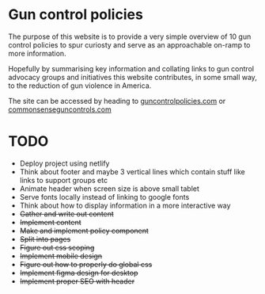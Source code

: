 # Gun control policies
The purpose of this website is to provide a very simple overview of 10 gun control policies to
spur curiosty and serve as an approachable on-ramp to more information.

Hopefully by summarising key information and collating links to gun control advocacy groups and initiatives this website contributes, in some small way, to the reduction of gun violence in America.

The site can be accessed by heading to [guncontrolpolicies.com](guncontrolpolicies.com) or [commonsenseguncontrols.com](commonsenseguncontrols.com)

# TODO
- Deploy project using netlify
- Think about footer and maybe 3 vertical lines which contain stuff like links to support groups etc
- Animate header when screen size is above small tablet
- Serve fonts locally instead of linking to google fonts
- Think about how to display information in a more interactive way
- ~~Gather and write out content~~
- ~~Implement content~~
- ~~Make and implement policy component~~
- ~~Split into pages~~
- ~~Figure out css scoping~~
- ~~Implement mobile design~~
- ~~Figure out how to properly do global css~~
- ~~Implement figma design for desktop~~
- ~~Implement proper SEO with header~~

